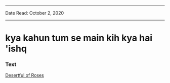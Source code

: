 ***
Date Read: October 2, 2020
***

# kya kahun tum se main kih kya hai 'ishq

### Text
[Desertful of Roses](http://www.columbia.edu/itc/mealac/pritchett/00garden/08c/0837/index_0837.html)


